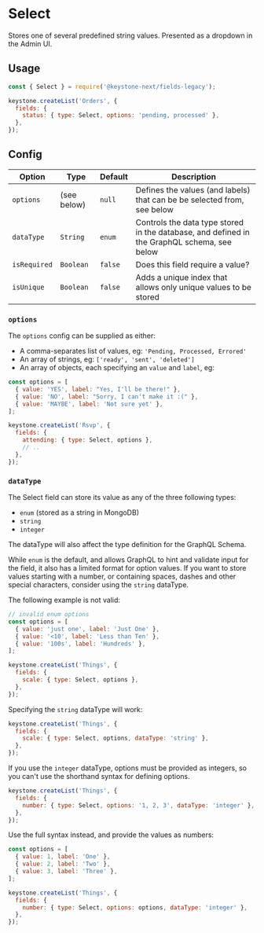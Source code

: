 <!--[meta]
section: api
subSection: field-types
title: Select
[meta]-->

# Select

Stores one of several predefined string values.
Presented as a dropdown in the Admin UI.

## Usage

```js
const { Select } = require('@keystone-next/fields-legacy');

keystone.createList('Orders', {
  fields: {
    status: { type: Select, options: 'pending, processed' },
  },
});
```

## Config

| Option       | Type        | Default | Description                                                                                 |
| ------------ | ----------- | ------- | ------------------------------------------------------------------------------------------- |
| `options`    | (see below) | `null`  | Defines the values (and labels) that can be be selected from, see below                     |
| `dataType`   | `String`    | `enum`  | Controls the data type stored in the database, and defined in the GraphQL schema, see below |
| `isRequired` | `Boolean`   | `false` | Does this field require a value?                                                            |
| `isUnique`   | `Boolean`   | `false` | Adds a unique index that allows only unique values to be stored                             |

### `options`

The `options` config can be supplied as either:

- A comma-separates list of values, eg: `'Pending, Processed, Errored'`
- An array of strings, eg: `['ready', 'sent', 'deleted']`
- An array of objects, each specifying an `value` and `label`, eg:

```js
const options = [
  { value: 'YES', label: "Yes, I'll be there!" },
  { value: 'NO', label: "Sorry, I can't make it :(" },
  { value: 'MAYBE', label: 'Not sure yet' },
];

keystone.createList('Rsvp', {
  fields: {
    attending: { type: Select, options },
    // ..
  },
});
```

### `dataType`

The Select field can store its value as any of the three following types:

- `enum` (stored as a string in MongoDB)
- `string`
- `integer`

The dataType will also affect the type definition for the GraphQL Schema.

While `enum` is the default, and allows GraphQL to hint and validate input for the field, it also has a limited format for option values. If you want to store values starting with a number, or containing spaces, dashes and other special characters, consider using the `string` dataType.

The following example is not valid:

```js
// invalid enum options
const options = [
  { value: 'just one', label: 'Just One' },
  { value: '<10', label: 'Less than Ten' },
  { value: '100s', label: 'Hundreds' },
];

keystone.createList('Things', {
  fields: {
    scale: { type: Select, options },
  },
});
```

Specifying the `string` dataType will work:

```js
keystone.createList('Things', {
  fields: {
    scale: { type: Select, options, dataType: 'string' },
  },
});
```

If you use the `integer` dataType, options must be provided as integers, so you can't use the shorthand syntax for defining options.

```js
keystone.createList('Things', {
  fields: {
    number: { type: Select, options: '1, 2, 3', dataType: 'integer' },
  },
});
```

Use the full syntax instead, and provide the values as numbers:

```js
const options = [
  { value: 1, label: 'One' },
  { value: 2, label: 'Two' },
  { value: 3, label: 'Three' },
];

keystone.createList('Things', {
  fields: {
    number: { type: Select, options: options, dataType: 'integer' },
  },
});
```
